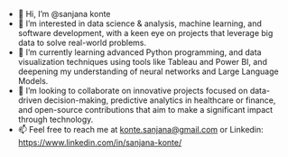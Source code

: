 - 👋 Hi, I’m @sanjana konte
- 👀 I’m interested in data science & analysis, machine learning, and software development,
     with a keen eye on projects that leverage big data to solve real-world problems.
- 🌱 I’m currently learning advanced Python programming, and data visualization techniques using tools like Tableau and Power BI,
     and deepening my understanding of neural networks and Large Language Models.
- 💞️ I’m looking to collaborate on innovative projects focused on data-driven decision-making, predictive analytics in healthcare or finance,
     and open-source contributions that aim to make a significant impact through technology.
- 📫 Feel free to reach me at konte.sanjana@gmail.com or Linkedin: https://www.linkedin.com/in/sanjana-konte/ 

<!---
sanjana2407/sanjana2407 is a ✨ special ✨ repository because its `README.md` (this file) appears on your GitHub profile.
You can click the Preview link to take a look at your changes.
--->
